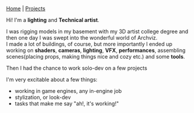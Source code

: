 [Home](index.md) | [Projects](Projects.md) 


<!-- 
<nav>
  <a href="/">Home</a>
  <a href="/About">About</a>
  <a href="/Projects">Projects</a>
</nav>
-->

Hi! I'm a **lighting** and **Technical artist**.  

I was rigging models in my basement with my 3D artist college degree and then one day I was swept into the wonderful world of Archviz.  
I made a lot of buildings, of course, but more importantly I ended up working on **shaders**, **cameras**, **lighting**, **VFX**, **performances**, assembling scenes(placing props, making things nice and cozy etc.) and some **tools**.

Then I had the chance to work solo-dev on a few projects

I'm very excitable about a few things:  
- working in game engines, any in-engine job
- stylization, or look-dev
- tasks that make me say "ah!, it's working!"
